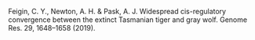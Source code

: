 Feigin, C. Y., Newton, A. H. & Pask, A. J. Widespread cis-regulatory convergence between the extinct Tasmanian tiger and gray wolf. Genome Res. 29, 1648–1658 (2019).
